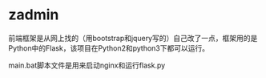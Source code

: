 # zadmin
前端框架是从网上找的（用bootstrap和jquery写的）自己改了一点，框架用的是Python中的Flask，该项目在Python2和python3下都可以运行。

main.bat脚本文件是用来启动nginx和运行flask.py
